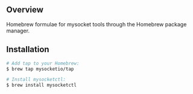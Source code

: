 ## Overview
Homebrew formulae for mysocket tools through the Homebrew package manager.

## Installation
```bash
# Add tap to your Homebrew:
$ brew tap mysocketio/tap

# Install mysocketctl:
$ brew install mysocketctl
```
